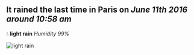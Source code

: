 ## It rained the last time in Paris on *June 11th 2016 around 10:58 am*
💧  **light rain** *Humidity 99%*

![light rain](http://openweathermap.org/img/w/10d.png)
